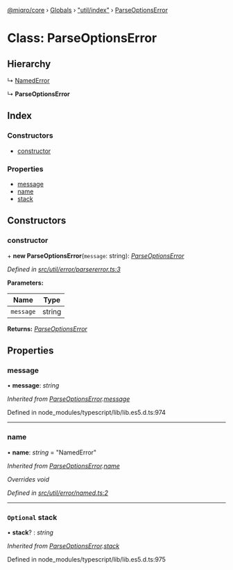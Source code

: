 [@miqro/core](../README.md) › [Globals](../globals.md) › ["util/index"](../modules/_util_index_.md) › [ParseOptionsError](_util_index_.parseoptionserror.md)

# Class: ParseOptionsError

## Hierarchy

  ↳ [NamedError](_util_error_named_.namederror.md)

  ↳ **ParseOptionsError**

## Index

### Constructors

* [constructor](_util_index_.parseoptionserror.md#constructor)

### Properties

* [message](_util_index_.parseoptionserror.md#message)
* [name](_util_index_.parseoptionserror.md#name)
* [stack](_util_index_.parseoptionserror.md#optional-stack)

## Constructors

###  constructor

\+ **new ParseOptionsError**(`message`: string): *[ParseOptionsError](_util_index_.parseoptionserror.md)*

*Defined in [src/util/error/parsererror.ts:3](https://github.com/claukers/miqro-core/blob/01b49b2/src/util/error/parsererror.ts#L3)*

**Parameters:**

Name | Type |
------ | ------ |
`message` | string |

**Returns:** *[ParseOptionsError](_util_index_.parseoptionserror.md)*

## Properties

###  message

• **message**: *string*

*Inherited from [ParseOptionsError](_index_.parseoptionserror.md).[message](_index_.parseoptionserror.md#message)*

Defined in node_modules/typescript/lib/lib.es5.d.ts:974

___

###  name

• **name**: *string* = "NamedError"

*Inherited from [ParseOptionsError](_index_.parseoptionserror.md).[name](_index_.parseoptionserror.md#name)*

*Overrides void*

*Defined in [src/util/error/named.ts:2](https://github.com/claukers/miqro-core/blob/01b49b2/src/util/error/named.ts#L2)*

___

### `Optional` stack

• **stack**? : *string*

*Inherited from [ParseOptionsError](_index_.parseoptionserror.md).[stack](_index_.parseoptionserror.md#optional-stack)*

Defined in node_modules/typescript/lib/lib.es5.d.ts:975
